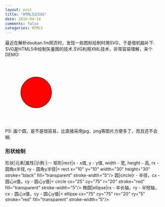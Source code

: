 ```yaml
---
layout: post
title: "HTML5之SVG"
date: 2016-04-14
comments: false
categories: HTML5
---
```


最近在解析douban.fm网页时，发现一些图标绘制时用SVG，于是借机脑补下. SVG是HTML5中绘制矢量图的技术.SVG利用XML技术，非常容易理解，来个DEMO:
<pre>
<svg xmlns="http://www.w3.org/2000/svg" version="1.1"
       width="200px" height="200px">
    <circle cx="100" cy="100" r="50"
            style="stroke: black; fill: red;"/>
</svg>
</pre>
PS: 画个圆，是不是很容易，比直接采用jpg、png等图片方便多了，而且还不会糊.

### 形状绘制

形状|元素|属性|示例
|:--
矩形|rect|x - x值, y - y值, width - 宽, height - 高, rx - 圆角x半径, ry - 圆角y半径|< rect x="10" y="10" width="30" height="30" stroke="black" fill="transparent" stroke-width="5"/>
圆|circle|r - 半径，cx - 圆心x值，cy - 圆心y值|< circle cx="25" cy="75" r="20" stroke="red" fill="transparent" stroke-width="5"/>
椭圆|ellipse|rx - 半长轴，ry - 半短轴，cx - 圆心x值，cy - 圆心y值|< ellipse cx="75" cy="75" rx="20" ry="5" stroke="red" fill="transparent" stroke-width="5"/>